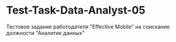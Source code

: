 # Test-Task-Data-Analyst-05
Тестовое задание работодателя "Effective Mobile" на соискание должности "Аналитик данных"
